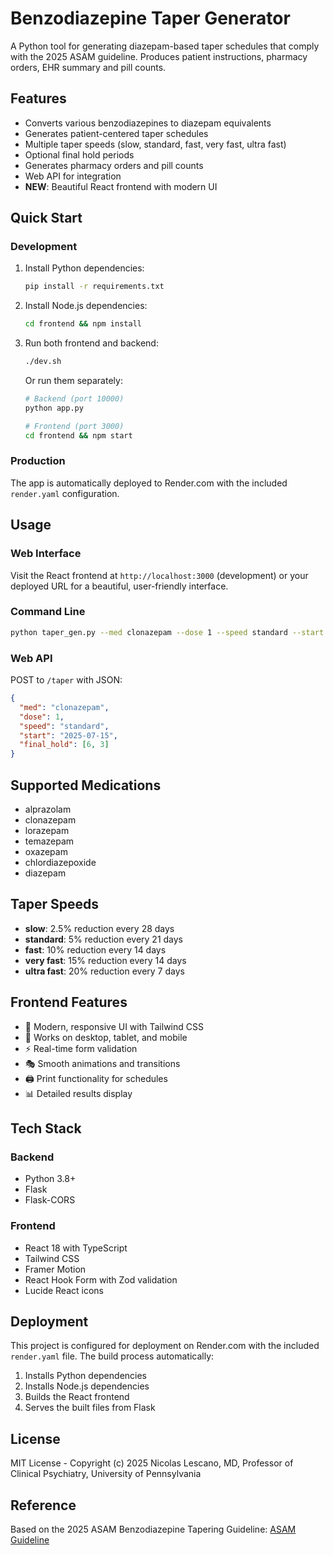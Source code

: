 # Benzodiazepine Taper Generator

A Python tool for generating diazepam-based taper schedules that comply with the 2025 ASAM guideline. Produces patient instructions, pharmacy orders, EHR summary and pill counts.

## Features

- Converts various benzodiazepines to diazepam equivalents
- Generates patient-centered taper schedules
- Multiple taper speeds (slow, standard, fast, very fast, ultra fast)
- Optional final hold periods
- Generates pharmacy orders and pill counts
- Web API for integration
- **NEW**: Beautiful React frontend with modern UI

## Quick Start

### Development

1. Install Python dependencies:
   ```bash
   pip install -r requirements.txt
   ```

2. Install Node.js dependencies:
   ```bash
   cd frontend && npm install
   ```

3. Run both frontend and backend:
   ```bash
   ./dev.sh
   ```

   Or run them separately:
   ```bash
   # Backend (port 10000)
   python app.py
   
   # Frontend (port 3000)
   cd frontend && npm start
   ```

### Production

The app is automatically deployed to Render.com with the included `render.yaml` configuration.

## Usage

### Web Interface

Visit the React frontend at `http://localhost:3000` (development) or your deployed URL for a beautiful, user-friendly interface.

### Command Line

```bash
python taper_gen.py --med clonazepam --dose 1 --speed standard --start 2025-07-15 --final-hold 6 3
```

### Web API

POST to `/taper` with JSON:

```json
{
  "med": "clonazepam",
  "dose": 1,
  "speed": "standard",
  "start": "2025-07-15",
  "final_hold": [6, 3]
}
```

## Supported Medications

- alprazolam
- clonazepam
- lorazepam
- temazepam
- oxazepam
- chlordiazepoxide
- diazepam

## Taper Speeds

- **slow**: 2.5% reduction every 28 days
- **standard**: 5% reduction every 21 days
- **fast**: 10% reduction every 14 days
- **very fast**: 15% reduction every 14 days
- **ultra fast**: 20% reduction every 7 days

## Frontend Features

- 🎨 Modern, responsive UI with Tailwind CSS
- 📱 Works on desktop, tablet, and mobile
- ⚡ Real-time form validation
- 🎭 Smooth animations and transitions
- 🖨️ Print functionality for schedules
- 📊 Detailed results display

## Tech Stack

### Backend
- Python 3.8+
- Flask
- Flask-CORS

### Frontend
- React 18 with TypeScript
- Tailwind CSS
- Framer Motion
- React Hook Form with Zod validation
- Lucide React icons

## Deployment

This project is configured for deployment on Render.com with the included `render.yaml` file. The build process automatically:

1. Installs Python dependencies
2. Installs Node.js dependencies  
3. Builds the React frontend
4. Serves the built files from Flask

## License

MIT License - Copyright (c) 2025 Nicolas Lescano, MD, Professor of Clinical Psychiatry, University of Pennsylvania

## Reference

Based on the 2025 ASAM Benzodiazepine Tapering Guideline: [ASAM Guideline](https://downloads.asam.org/sitefinity-production-blobs/docs/default-source/guidelines/benzodiazepine-tapering-2025/bzd-tapering-document---final-approved-version-for-distribution-02-28-25.pdf?sfvrsn=5bdf9c81_4) 